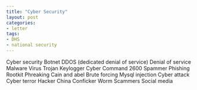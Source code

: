 ```yaml
---
title: "Cyber Security"
layout: post
categories:
- letter
tags:
- DHS
- national security
---
```


Cyber security
Botnet
DDOS (dedicated denial of service)
Denial of service
Malware
Virus
Trojan
Keylogger
Cyber Command
2600
Spammer
Phishing
Rootkit
Phreaking
Cain and abel
Brute forcing
Mysql injection
Cyber attack
Cyber terror
Hacker
China
Conficker
Worm
Scammers
Social media